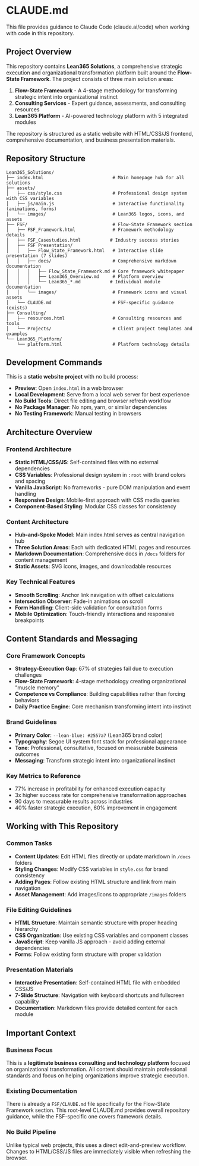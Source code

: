 # CLAUDE.md

This file provides guidance to Claude Code (claude.ai/code) when working with code in this repository.

## Project Overview

This repository contains **Lean365 Solutions**, a comprehensive strategic execution and organizational transformation platform built around the **Flow-State Framework**. The project consists of three main solution areas:

1. **Flow-State Framework** - A 4-stage methodology for transforming strategic intent into organizational instinct
2. **Consulting Services** - Expert guidance, assessments, and consulting resources
3. **Lean365 Platform** - AI-powered technology platform with 5 integrated modules

The repository is structured as a static website with HTML/CSS/JS frontend, comprehensive documentation, and business presentation materials.

## Repository Structure

```
Lean365_Solutions/
├── index.html                          # Main homepage hub for all solutions
├── assets/
│   ├── css/style.css                   # Professional design system with CSS variables
│   ├── js/main.js                      # Interactive functionality (animations, forms)
│   └── images/                         # Lean365 logos, icons, and assets
├── FSF/                                # Flow-State Framework section
│   ├── FSF_Framework.html              # Framework methodology details
│   ├── FSF_Casestudies.html           # Industry success stories
│   ├── FSF Presentation/
│   │   ├── Flow_State_Framework.html   # Interactive slide presentation (7 slides)
│   │   ├── docs/                       # Comprehensive markdown documentation
│   │   │   ├── Flow_State_Framework.md # Core framework whitepaper
│   │   │   ├── Lean365_Overview.md     # Platform overview
│   │   │   └── Lean365_*.md           # Individual module documentation
│   │   └── images/                     # Framework icons and visual assets
│   └── CLAUDE.md                       # FSF-specific guidance (exists)
├── Consulting/
│   ├── resources.html                  # Consulting resources and tools
│   └── Projects/                       # Client project templates and examples
└── Lean365_Platform/
    └── platform.html                   # Platform technology details
```

## Development Commands

This is a **static website project** with no build process:

- **Preview**: Open `index.html` in a web browser
- **Local Development**: Serve from a local web server for best experience
- **No Build Tools**: Direct file editing and browser refresh workflow
- **No Package Manager**: No npm, yarn, or similar dependencies
- **No Testing Framework**: Manual testing in browsers

## Architecture Overview

### Frontend Architecture
- **Static HTML/CSS/JS**: Self-contained files with no external dependencies
- **CSS Variables**: Professional design system in `:root` with brand colors and spacing
- **Vanilla JavaScript**: No frameworks - pure DOM manipulation and event handling
- **Responsive Design**: Mobile-first approach with CSS media queries
- **Component-Based Styling**: Modular CSS classes for consistency

### Content Architecture
- **Hub-and-Spoke Model**: Main index.html serves as central navigation hub
- **Three Solution Areas**: Each with dedicated HTML pages and resources
- **Markdown Documentation**: Comprehensive docs in `/docs` folders for content management
- **Static Assets**: SVG icons, images, and downloadable resources

### Key Technical Features
- **Smooth Scrolling**: Anchor link navigation with offset calculations
- **Intersection Observer**: Fade-in animations on scroll
- **Form Handling**: Client-side validation for consultation forms
- **Mobile Optimization**: Touch-friendly interactions and responsive breakpoints

## Content Standards and Messaging

### Core Framework Concepts
- **Strategy-Execution Gap**: 67% of strategies fail due to execution challenges
- **Flow-State Framework**: 4-stage methodology creating organizational "muscle memory"
- **Competence vs Compliance**: Building capabilities rather than forcing behaviors
- **Daily Practice Engine**: Core mechanism transforming intent into instinct

### Brand Guidelines
- **Primary Color**: `--lean-blue: #2557a7` (Lean365 brand color)
- **Typography**: Segoe UI system font stack for professional appearance
- **Tone**: Professional, consultative, focused on measurable business outcomes
- **Messaging**: Transform strategic intent into organizational instinct

### Key Metrics to Reference
- 77% increase in profitability for enhanced execution capacity
- 3x higher success rate for comprehensive transformation approaches
- 90 days to measurable results across industries
- 40% faster strategic execution, 60% improvement in engagement

## Working with This Repository

### Common Tasks
- **Content Updates**: Edit HTML files directly or update markdown in `/docs` folders
- **Styling Changes**: Modify CSS variables in `style.css` for brand consistency
- **Adding Pages**: Follow existing HTML structure and link from main navigation
- **Asset Management**: Add images/icons to appropriate `/images` folders

### File Editing Guidelines
- **HTML Structure**: Maintain semantic structure with proper heading hierarchy
- **CSS Organization**: Use existing CSS variables and component classes
- **JavaScript**: Keep vanilla JS approach - avoid adding external dependencies
- **Forms**: Follow existing form structure with proper validation

### Presentation Materials
- **Interactive Presentation**: Self-contained HTML file with embedded CSS/JS
- **7-Slide Structure**: Navigation with keyboard shortcuts and fullscreen capability
- **Documentation**: Markdown files provide detailed content for each module

## Important Context

### Business Focus
This is a **legitimate business consulting and technology platform** focused on organizational transformation. All content should maintain professional standards and focus on helping organizations improve strategic execution.

### Existing Documentation
There is already a `FSF/CLAUDE.md` file specifically for the Flow-State Framework section. This root-level CLAUDE.md provides overall repository guidance, while the FSF-specific one covers framework details.

### No Build Pipeline
Unlike typical web projects, this uses a direct edit-and-preview workflow. Changes to HTML/CSS/JS files are immediately visible when refreshing the browser.